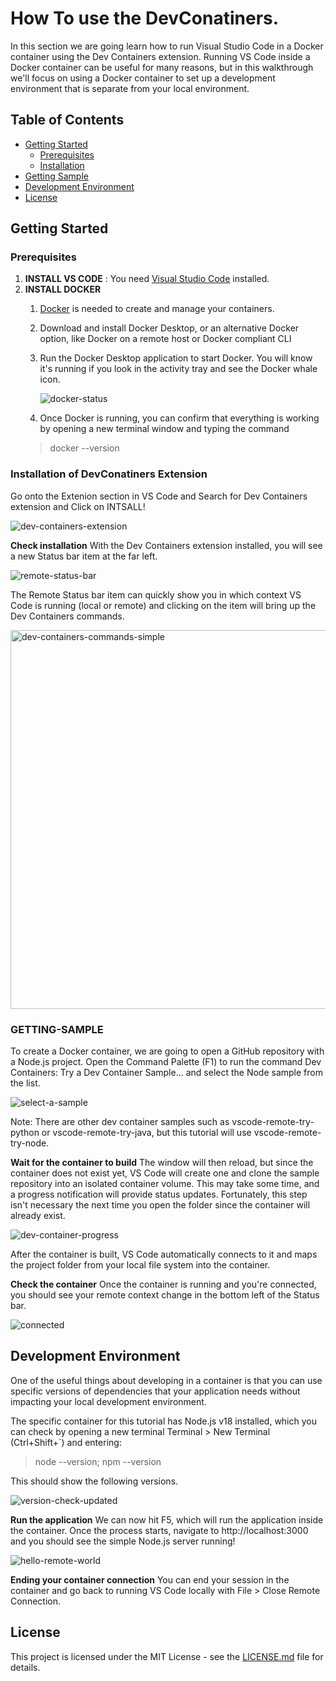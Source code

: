 # How To use the DevConatiners.

In this section we are going learn how to run Visual Studio Code in a Docker container using the Dev Containers extension.
Running VS Code inside a Docker container can be useful for many reasons, but in this walkthrough we'll focus on using a Docker container to set up a development environment that is separate from your local environment.

## Table of Contents
- [Getting Started](#getting-started)
  - [Prerequisites](#prerequisites)
  - [Installation](#installation)
- [Getting Sample](#GETTING-SAMPLE)
- [Development Environment](#development-environment)
- [License](#license)

## Getting Started

### Prerequisites

1. **INSTALL VS CODE** : You need [Visual Studio Code](https://code.visualstudio.com/) installed.
2. **INSTALL DOCKER**
   1. [Docker](https://www.docker.com/products/docker-desktop/) is needed to create and manage your containers.
   2. Download and install Docker Desktop, or an alternative Docker option, like Docker on a remote host or Docker compliant        CLI
   3. Run the Docker Desktop application to start Docker. You will know it's running if you look in the activity tray and          see the Docker whale icon.

      ![docker-status](https://github.com/Manavbangotra/Python/assets/87271558/792766c3-2d68-461d-8e22-cfa7e22c0d23)

   4. Once Docker is running, you can confirm that everything is working by opening a new terminal window and typing the           command
     > docker --version

### Installation of DevConatiners Extension

Go onto the Extenion section in VS Code and Search for Dev Containers extension and Click on INTSALL!

![dev-containers-extension](https://github.com/Manavbangotra/Python/assets/87271558/cf3fd5e6-c5a2-4b11-91a7-20bb033b8db2)

**Check installation**
With the Dev Containers extension installed, you will see a new Status bar item at the far left.

![remote-status-bar](https://github.com/Manavbangotra/Python/assets/87271558/31947513-1749-45b3-9b53-df004025234d)

The Remote Status bar item can quickly show you in which context VS Code is running (local or remote) and clicking on the item will bring up the Dev Containers commands.

<img width="606" alt="dev-containers-commands-simple" src="https://github.com/Manavbangotra/Python/assets/87271558/d97ecec1-0dfa-4f4c-bd94-d020f5013351">

### GETTING-SAMPLE
To create a Docker container, we are going to open a GitHub repository with a Node.js project.
Open the Command Palette (F1) to run the command Dev Containers: Try a Dev Container Sample... and select the Node sample from the list.

![select-a-sample](https://github.com/Manavbangotra/Python/assets/87271558/86431325-7005-4e0f-b1f8-f2f37979b8fd)

Note: There are other dev container samples such as vscode-remote-try-python or vscode-remote-try-java, but this tutorial will use vscode-remote-try-node.

**Wait for the container to build**
The window will then reload, but since the container does not exist yet, VS Code will create one and clone the sample repository into an isolated container volume. This may take some time, and a progress notification will provide status updates. Fortunately, this step isn't necessary the next time you open the folder since the container will already exist.

![dev-container-progress](https://github.com/Manavbangotra/Python/assets/87271558/d465e2dc-a3f1-43cc-9301-93fb1cf6525c)

After the container is built, VS Code automatically connects to it and maps the project folder from your local file system into the container.

**Check the container**
Once the container is running and you're connected, you should see your remote context change in the bottom left of the Status bar.

![connected](https://github.com/Manavbangotra/Python/assets/87271558/acc3275c-e8d1-46d2-bc4e-8b6b978fe99d)

## Development Environment

One of the useful things about developing in a container is that you can use specific versions of dependencies that your application needs without impacting your local development environment.

The specific container for this tutorial has Node.js v18 installed, which you can check by opening a new terminal Terminal > New Terminal (Ctrl+Shift+`) and entering:

> node --version; npm --version

This should show the following versions.

![version-check-updated](https://github.com/Manavbangotra/Python/assets/87271558/769ea7ea-7416-43c9-83fc-2c4c29ef1ef7)

**Run the application**
We can now hit F5, which will run the application inside the container. Once the process starts, navigate to http://localhost:3000 and you should see the simple Node.js server running!

![hello-remote-world](https://github.com/Manavbangotra/Python/assets/87271558/9c0e4e07-207e-48e8-878d-b5d59bcbcbd3)

**Ending your container connection**
You can end your session in the container and go back to running VS Code locally with File > Close Remote Connection.

## License

This project is licensed under the MIT License - see the [LICENSE.md](LICENSE.md) file for details.



